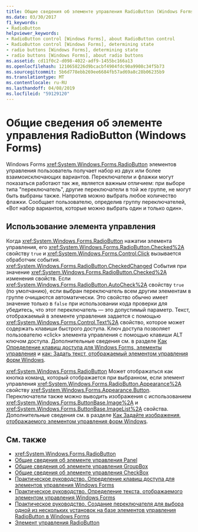 ```yaml
---
title: Общие сведения об элементе управления RadioButton (Windows Forms)
ms.date: 03/30/2017
f1_keywords:
- RadioButton
helpviewer_keywords:
- RadioButton control [Windows Forms], about RadioButton control
- RadioButton control [Windows Forms], determining state
- radio buttons [Windows Forms], determining state
- radio buttons [Windows Forms], about radio buttons
ms.assetid: cd11f0c2-d098-4022-adf9-1455bc166a13
ms.openlocfilehash: 1210658226d9bcacbf4904fdc90a9908c34f5b73
ms.sourcegitcommit: 5b6d778ebb269ee6684fb57ad69a8c28b06235b9
ms.translationtype: MT
ms.contentlocale: ru-RU
ms.lasthandoff: 04/08/2019
ms.locfileid: "59129120"
---
```

# <a name="radiobutton-control-overview-windows-forms"></a>Общие сведения об элементе управления RadioButton (Windows Forms)
Windows Forms <xref:System.Windows.Forms.RadioButton> элементов управления пользователь получает набор из двух или более взаимоисключающих вариантов. Переключатели и флажки могут показаться работают так же, является важным отличием: при выборе типа "переключатель", другие переключатели в той же группе, не могут быть выбраны также. Напротив можно выбрать любое количество флажки. Сообщает пользователю, определив группу переключателей, «Вот набор вариантов, которые можно выбрать один и только один».  
  
## <a name="using-the-control"></a>Использование элемента управления  
 Когда <xref:System.Windows.Forms.RadioButton> нажатии элемента управления, его <xref:System.Windows.Forms.RadioButton.Checked%2A> свойству `true` и <xref:System.Windows.Forms.Control.Click> вызывается обработчик события. <xref:System.Windows.Forms.RadioButton.CheckedChanged> События при значение <xref:System.Windows.Forms.RadioButton.Checked%2A> изменения свойств. Если <xref:System.Windows.Forms.RadioButton.AutoCheck%2A> свойству `true` (по умолчанию), если выбран переключатель всем другим элементам в группе очищаются автоматически. Это свойство обычно имеет значение только в `false` при использовании кода проверки для убедитесь, что этот переключатель — это допустимый параметр. Текст, отображаемый в элементе управления задается с помощью <xref:System.Windows.Forms.Control.Text%2A> свойство, которое может содержать клавиши быстрого доступа. Ключ доступа позволяет пользователю «click» элемента управления с помощью клавиши ALT ключом доступа. Дополнительные сведения см. в разделе [Как Определение клавиш доступа для Windows Forms, элементы управления](how-to-create-access-keys-for-windows-forms-controls.md) и [как: Задать текст, отображаемый элементом управления форм Windows](how-to-set-the-text-displayed-by-a-windows-forms-control.md).  
  
 <xref:System.Windows.Forms.RadioButton> Может отображаться как кнопка команд, который отображается при выбранном, если элемент управления <xref:System.Windows.Forms.RadioButton.Appearance%2A> свойству <xref:System.Windows.Forms.Appearance.Button>. Переключатели также можно выводить изображения с использованием <xref:System.Windows.Forms.ButtonBase.Image%2A> и <xref:System.Windows.Forms.ButtonBase.ImageList%2A> свойства. Дополнительные сведения см. в разделе [Как Задайте изображения, отображаемого элементом управления форм Windows](how-to-set-the-image-displayed-by-a-windows-forms-control.md).  
  
## <a name="see-also"></a>См. также

- <xref:System.Windows.Forms.RadioButton>
- [Общие сведения об элементе управления Panel](panel-control-overview-windows-forms.md)
- [Общие сведения об элементе управления GroupBox](groupbox-control-overview-windows-forms.md)
- [Общие сведения об элементе управления CheckBox](checkbox-control-overview-windows-forms.md)
- [Практическое руководство. Определение клавиш доступа для элементов управления Windows Forms](how-to-create-access-keys-for-windows-forms-controls.md)
- [Практическое руководство. Определение текста, отображаемого элементом управления Windows Forms](how-to-set-the-text-displayed-by-a-windows-forms-control.md)
- [Практическое руководство. Создание переключателя для выбора одной из нескольких установок на базе элементов управления RadioButton в Windows Forms](how-to-group-windows-forms-radiobutton-controls-to-function-as-a-set.md)
- [Элемент управления RadioButton](radiobutton-control-windows-forms.md)
